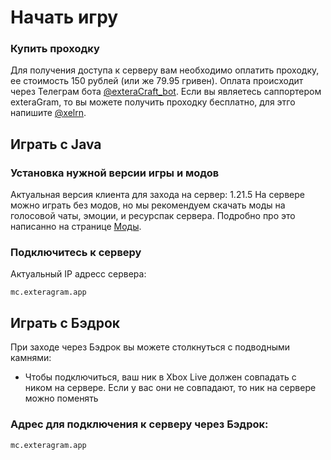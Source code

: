 # Начать игру
### Купить проходку
Для получения доступа к серверу вам необходимо оплатить проходку, ее стоимость 150 рублей (или же 79.95 гривен). Оплата происходит через Телеграм бота [@exteraCraft_bot](https://t.me/exteraCraft_bot). Если вы являетесь саппортером exteraGram, то вы можете получить проходку бесплатно, для этго напишите [@xelrn](https://t.me/xelrn).

## Играть с Java
### Установка нужной версии игры и модов
Актуальная версия клиента для захода на сервер: 1.21.5
На сервере можно играть без модов, но мы рекомендуем скачать моды на голосовой чаты, эмоции, и ресурспак сервера. Подробно про это написанно на странице [Моды](/mods). 

### Подключитесь к серверу
Актуальный IP адресс сервера:
```
mc.exteragram.app 
```

## Играть с Бэдрок <!-- TODO: переделать под наши реалии и\или дополнить -->
При заходе через Бэдрок вы можете столкнуться с подводными камнями:
- Чтобы подключиться, ваш ник в Xbox Live должен совпадать с ником на сервере. Если у вас они не совпадают, то ник на сервере можно поменять
### Адрес для подключения к серверу через Бэдрок:
```
mc.exteragram.app
```
